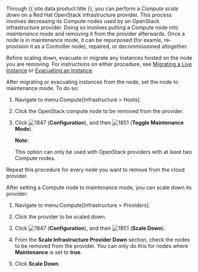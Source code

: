 Through {{ site.data.product.title }}, you can perform a *Compute scale down* on a Red
Hat OpenStack infrastructure provider. This process involves decreasing
its Compute nodes used by an OpenStack infrastructure provider. Doing so
involves putting a Compute node into *maintenance mode* and removing it
from the provider afterwards. Once a node is in maintenance mode, it can
be repurposed (for examle, re-provision it as a Controller node),
repaired, or decommissioned altogether.

Before scaling down, evacuate or migrate any instances hosted on the node you are removing. For instructions on either procedure, see [Migrating a Live Instance](#_to_live_migrate_an_instance) or
[Evacuating an Instance](#_to_evacuate_an_instance).

After migrating or evacuating instances from the node, set the node to maintenance mode. To do so:

1.  Navigate to menu:Compute\[Infrastructure \> Hosts\].

2.  Click the OpenStack compute node to be removed from the provider.

3.  Click ![1847](../images/1847.png) (**Configuration**), and then
    ![1851](../images/1851.png) (**Toggle Maintenance Mode**).

    **Note:**

    This option can only be used with OpenStack providers with at least
    two Compute nodes.

Repeat this procedure for every node you want to remove from the cloud provider.

After setting a Compute node to maintenance mode, you can scale down its provider:

1.  Navigate to menu:Compute\[Infrastructure \> Providers\].

2.  Click the provider to be scaled down.

3.  Click ![1847](../images/1847.png) (**Configuration**), and then
    ![1851](../images/1851.png) (**Scale Down**).

4.  From the **Scale Infrastructure Provider Down** section, check the
    nodes to be removed from the provider. You can only do this for
    nodes where **Maintenance** is set to **true**.

5.  Click **Scale Down**.

